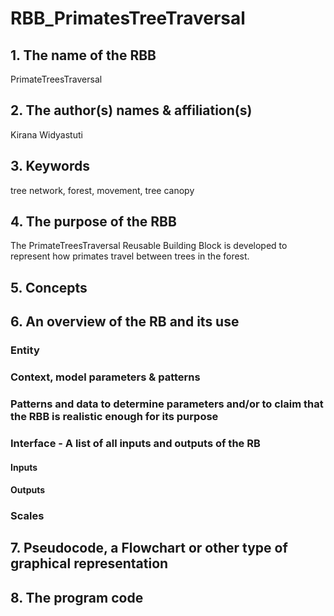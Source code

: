 # RBB_PrimatesTreeTraversal
## 1. The name of the RBB
PrimateTreesTraversal

## 2. The author(s) names & affiliation(s)
Kirana Widyastuti

## 3. Keywords
tree network, forest, movement, tree canopy

## 4. The purpose of the RBB
The PrimateTreesTraversal Reusable Building Block is developed to represent how primates travel between trees in the forest. 

## 5. Concepts

## 6. An overview of the RB and its use

### Entity

### Context, model parameters & patterns

### Patterns and data to determine parameters and/or to claim that the RBB is realistic enough for its purpose

### Interface - A list of all inputs and outputs of the RB
#### Inputs

#### Outputs

### Scales

## 7. Pseudocode, a Flowchart or other type of graphical representation

## 8. The program code

